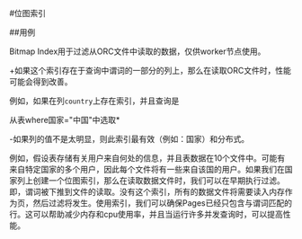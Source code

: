 #位图索引

##用例

Bitmap Index用于过滤从ORC文件中读取的数据，仅供worker节点使用。

+如果这个索引存在于查询中谓词的一部分的列上，那么在读取ORC文件时，性能可能会得到改善。

例如，如果在列`country`上存在索引，并且查询是

从表where国家="中国"中选取*

-如果列的值不是太明显，则此索引最有效（例如：国家）和分布式。

例如，假设表存储有关用户来自何处的信息，并且表数据在10个文件中。可能有来自特定国家的多个用户，因此每个文件将有一些来自该国的用户。如果我们在国家列上创建一个位图索引，那么在读取数据文件时，我们可以在早期执行过滤。即，谓词被下推到文件的读取。没有这个索引，所有的数据文件将需要读入内存作为页，然后过滤将发生。使用索引，我们可以确保Pages已经只包含与谓词匹配的行。这可以帮助减少内存和cpu使用率，并且当运行许多并发查询时，可以提高性能。

